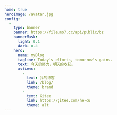 ```yaml
---
home: true
heroImage: /avatar.jpg
config:
  -
    type: banner
    banner: https://file.mo7.cc/api/public/bz
    bannerMask:
      light: 0.1
      dark: 0.3
    hero:
      name: myBlog
      tagline: Today's efforts, tomorrow's gains.
      text: 今天的努力，明天的收获。
      actions:
        -
          text: 我的博客
          link: /blog/
          theme: brand
        -
          text: Gitee
          link: https://gitee.com/he-du
          theme: alt
---
```


